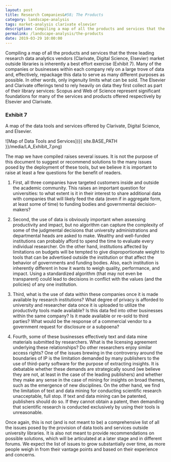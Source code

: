 ```yaml
---
layout: post
title: Research Companies&#58; The Products
category: landscape-analysis
tags: market-analysis clarivate elsevier
description: Compiling a map of all the products and services that the three leading research data analytics vendors (Clarivate, Digital Science, Elsevier) market outside libraries is inherently a best effort exercise
permalink: /landscape-analysis/the-products
date: 2019-03-29 10:00:00
---
```


Compiling a map of all the products and services that the three leading research
data analytics vendors (Clarivate, Digital Science, Elsevier) market outside libraries
is inherently a best effort exercise (Exhibit 7). Many of the companies or businesses within each company rely on a large trove of data and, effectively, repackage this data to serve as many different purposes as possible. In other words, only ingenuity limits what can be sold. The Elsevier and Clarivate offerings tend to rely heavily on data they first collect as part of their library services: Scopus and Web of Science represent significant foundations for many of the services and products offered respectively by Elsevier and Clarivate.

### Exhibit 7

A map of the data tools and services offered by Clarivate, Digital Science, and Elsevier.

![Map of Data Tools and Services]({{ site.BASE_PATH }}/media/LA_Exhibit_7.png)

The map we have compiled raises several issues. It is not the purpose of this document to suggest or recommend solutions to the many issues posed by the deployment of these tools, but we believe it is important to raise at least a few questions for the benefit of readers.

1. First, all three companies have targeted customers inside and outside the academic community. This raises an important question for universities: to what extent is it in their interest to share additional data with companies that will likely feed the data (even if in aggregate form, at least some of time) to funding bodies and governmental decision-makers?

2. Second, the use of data is obviously important when assessing productivity and impact, but no algorithm can capture the complexity of some of the judgmental decisions that university administrations and departmental heads are asked to make. Wealthy and well-funded institutions can probably afford to spend the time to evaluate every individual researcher. On the other hand, institutions affected by limitations on budgets will be tempted to give disproportionate weight to tools that can be advertised outside the institution or that affect the behavior of governments and funding bodies. Also, each institution is inherently different in how it wants to weigh quality, performance, and impact. Using a standardized algorithm (that may not even be transparent) could lead to decisions in conflict with the values (and the policies) of any one institution.

3. Third, what is the use of data within these companies once it is made available by research institutions? What degree of privacy is afforded to university and researcher data once it is uploaded to utilize the productivity tools made available? Is this data fed into other businesses within the same company? Is it made available or re-sold to third parties? What would be the response of a commercial vendor to a government request for disclosure or a subpoena?

4. Fourth, some of these businesses effectively text and data mine materials submitted by researchers. What is the licensing agreement underlying these relationships? Do other researchers enjoy similar access rights? One of the issues brewing in the controversy around the boundaries of IP is the limitation demanded by many publishers to the use of third-party software for the purpose of extracting insights. It is debatable whether these demands are strategically sound (we believe they are not, at least in the case of the leading publishers) and whether they make any sense in the case of mining for insights on broad themes, such as the emergence of new disciplines. On the other hand, we find the limitation of text and data mining for conducting scientific research unacceptable, full stop. If text and data mining can be patented, publishers should do so. If they cannot obtain a patent, then demanding that scientific research is conducted exclusively by using their tools is unreasonable.

Once again, this is not (and is not meant to be) a comprehensive list of all the issues posed by the provision of data tools and services outside university libraries. It is also not meant to provide recommendations on possible solutions, which will be articulated at a later stage and in different forums. We expect the list of issues to grow substantially over time, as more people weigh in from their vantage points and based on their experience and concerns.
